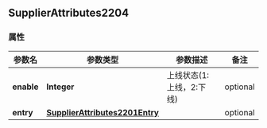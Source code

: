 <a name="SupplierAttributes2204"></a>
## SupplierAttributes2204
### 属性
参数名 | 参数类型 | 参数描述 | 备注
------------ | ------------- | ------------- | -------------
**enable** | **Integer** | 上线状态(1:上线，2:下线) |  optional
**entry** | [**SupplierAttributes2201Entry**](#SupplierAttributes2201Entry) |  |  optional


<markdown src="./SupplierAttributes2201Entry.md"/>
